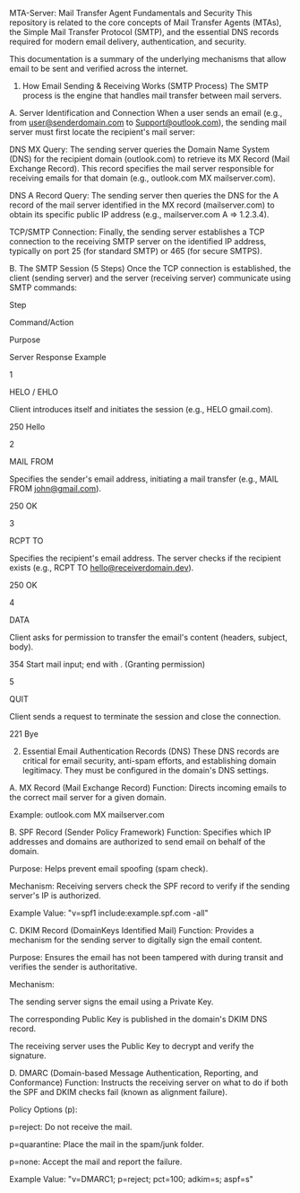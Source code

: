MTA-Server: Mail Transfer Agent Fundamentals and Security
This repository is related to the core concepts of Mail Transfer Agents (MTAs), the Simple Mail Transfer Protocol (SMTP), and the essential DNS records required for modern email delivery, authentication, and security.

This documentation is a summary of the underlying mechanisms that allow email to be sent and verified across the internet.

1. How Email Sending & Receiving Works (SMTP Process)
The SMTP process is the engine that handles mail transfer between mail servers.

A. Server Identification and Connection
When a user sends an email (e.g., from user@senderdomain.com to Support@outlook.com), the sending mail server must first locate the recipient's mail server:

DNS MX Query: The sending server queries the Domain Name System (DNS) for the recipient domain (outlook.com) to retrieve its MX Record (Mail Exchange Record). This record specifies the mail server responsible for receiving emails for that domain (e.g., outlook.com MX mailserver.com).

DNS A Record Query: The sending server then queries the DNS for the A record of the mail server identified in the MX record (mailserver.com) to obtain its specific public IP address (e.g., mailserver.com A $\Rightarrow$ 1.2.3.4).

TCP/SMTP Connection: Finally, the sending server establishes a TCP connection to the receiving SMTP server on the identified IP address, typically on port 25 (for standard SMTP) or 465 (for secure SMTPS).

B. The SMTP Session (5 Steps)
Once the TCP connection is established, the client (sending server) and the server (receiving server) communicate using SMTP commands:

Step

Command/Action

Purpose

Server Response Example

1

HELO / EHLO

Client introduces itself and initiates the session (e.g., HELO gmail.com).

250 Hello

2

MAIL FROM

Specifies the sender's email address, initiating a mail transfer (e.g., MAIL FROM john@gmail.com).

250 OK

3

RCPT TO

Specifies the recipient's email address. The server checks if the recipient exists (e.g., RCPT TO hello@receiverdomain.dev).

250 OK

4

DATA

Client asks for permission to transfer the email's content (headers, subject, body).

354 Start mail input; end with <CRLF>.<CRLF> (Granting permission)

5

QUIT

Client sends a request to terminate the session and close the connection.

221 Bye

2. Essential Email Authentication Records (DNS)
These DNS records are critical for email security, anti-spam efforts, and establishing domain legitimacy. They must be configured in the domain's DNS settings.

A. MX Record (Mail Exchange Record)
Function: Directs incoming emails to the correct mail server for a given domain.

Example: outlook.com MX mailserver.com

B. SPF Record (Sender Policy Framework)
Function: Specifies which IP addresses and domains are authorized to send email on behalf of the domain.

Purpose: Helps prevent email spoofing (spam check).

Mechanism: Receiving servers check the SPF record to verify if the sending server's IP is authorized.

Example Value: "v=spf1 include:example.spf.com -all"

C. DKIM Record (DomainKeys Identified Mail)
Function: Provides a mechanism for the sending server to digitally sign the email content.

Purpose: Ensures the email has not been tampered with during transit and verifies the sender is authoritative.

Mechanism:

The sending server signs the email using a Private Key.

The corresponding Public Key is published in the domain's DKIM DNS record.

The receiving server uses the Public Key to decrypt and verify the signature.

D. DMARC (Domain-based Message Authentication, Reporting, and Conformance)
Function: Instructs the receiving server on what to do if both the SPF and DKIM checks fail (known as alignment failure).

Policy Options (p):

p=reject: Do not receive the mail.

p=quarantine: Place the mail in the spam/junk folder.

p=none: Accept the mail and report the failure.

Example Value: "v=DMARC1; p=reject; pct=100; adkim=s; aspf=s"